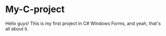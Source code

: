 # My-C-project
Hello guys! This is my first project in C# Windows Forms, and yeah, that's all about it.
